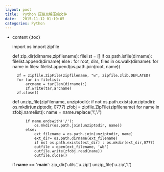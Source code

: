 ```yaml
---
layout: post
title:  Python 压缩及解压缩文件
date:   2015-11-12 01:19:05
categories: Python
---
```


* content
{:toc}

	import os
	import zipfile
	 
	def zip_dir(dirname,zipfilename):
	    filelist = []
	    if os.path.isfile(dirname):
	        filelist.append(dirname)
	    else :
	        for root, dirs, files in os.walk(dirname):
	            for name in files:
	                filelist.append(os.path.join(root, name))
	         
	    zf = zipfile.ZipFile(zipfilename, "w", zipfile.zlib.DEFLATED)
	    for tar in filelist:
	        arcname = tar[len(dirname):]
	        zf.write(tar,arcname)
	    zf.close()
	 
	 
	def unzip_file(zipfilename, unziptodir):
	    if not os.path.exists(unziptodir): os.mkdir(unziptodir, 0777)
	    zfobj = zipfile.ZipFile(zipfilename)
	    for name in zfobj.namelist():
	        name = name.replace('\\','/')
	       
	        if name.endswith('/'):
	            os.mkdir(os.path.join(unziptodir, name))
	        else:            
	            ext_filename = os.path.join(unziptodir, name)
	            ext_dir= os.path.dirname(ext_filename)
	            if not os.path.exists(ext_dir) : os.mkdir(ext_dir,0777)
	            outfile = open(ext_filename, 'wb')
	            outfile.write(zfobj.read(name))
	            outfile.close()
	 
	if __name__ == '__main__':
	    zip_dir('utils','u.zip')
	    unzip_file('u.zip','t')

